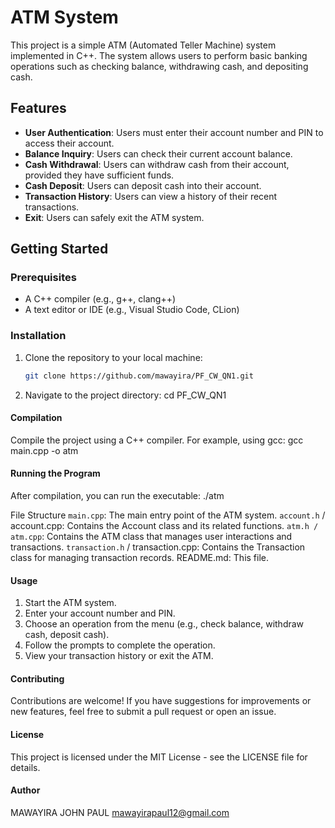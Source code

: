 # ATM System

This project is a simple ATM (Automated Teller Machine) system implemented in C++. The system allows users to perform basic banking operations such as checking balance, withdrawing cash, and depositing cash. 

## Features

- **User Authentication**: Users must enter their account number and PIN to access their account.
- **Balance Inquiry**: Users can check their current account balance.
- **Cash Withdrawal**: Users can withdraw cash from their account, provided they have sufficient funds.
- **Cash Deposit**: Users can deposit cash into their account.
- **Transaction History**: Users can view a history of their recent transactions.
- **Exit**: Users can safely exit the ATM system.

## Getting Started

### Prerequisites

- A C++ compiler (e.g., g++, clang++)
- A text editor or IDE (e.g., Visual Studio Code, CLion)

### Installation

1. Clone the repository to your local machine:
   ```sh
   git clone https://github.com/mawayira/PF_CW_QN1.git

2. Navigate to the project directory:
cd PF_CW_QN1

#### Compilation
Compile the project using a C++ compiler. For example, using gcc:
gcc main.cpp -o atm

#### Running the Program
After compilation, you can run the executable:
./atm

File Structure
`main.cpp`: The main entry point of the ATM system.
`account.h` / account.cpp: Contains the Account class and its related functions.
`atm.h / atm.cpp`: Contains the ATM class that manages user interactions and transactions.
`transaction.h` / transaction.cpp: Contains the Transaction class for managing transaction records.
README.md: This file.

#### Usage
1. Start the ATM system.
2. Enter your account number and PIN.
3. Choose an operation from the menu (e.g., check balance, withdraw cash, deposit cash).
3. Follow the prompts to complete the operation.
4. View your transaction history or exit the ATM.

#### Contributing
Contributions are welcome! If you have suggestions for improvements or new features, feel free to submit a pull request or open an issue.

#### License
This project is licensed under the MIT License - see the LICENSE file for details.

#### Author
MAWAYIRA JOHN PAUL <mawayirapaul12@gmail.com>